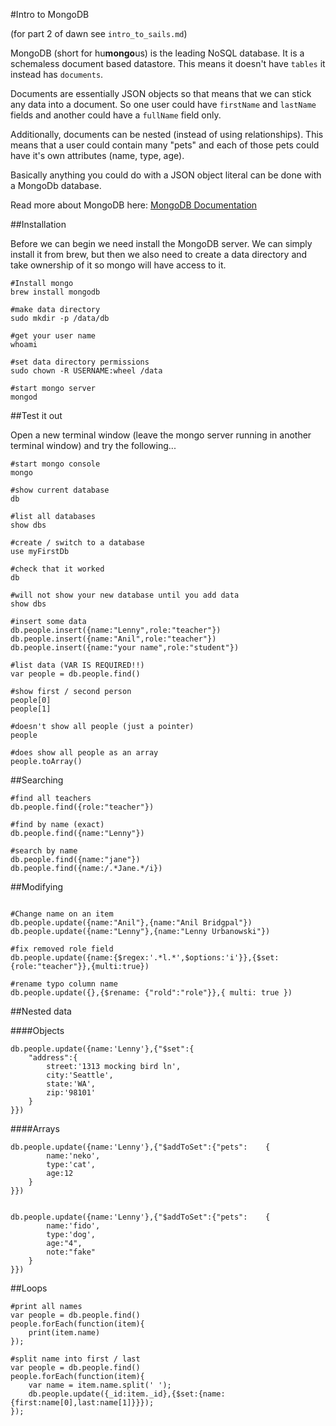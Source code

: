 #Intro to MongoDB

(for part 2 of dawn see `intro_to_sails.md`)

MongoDB (short for hu**mongo**us) is the leading NoSQL database. It is a schemaless document based datastore. This means it doesn't have `tables` it instead has `documents`.

Documents are essentially JSON objects so that means that we can stick any data into a document. So one user could have `firstName` and `lastName` fields and another could have a `fullName` field only.

Additionally, documents can be nested (instead of using relationships). This means that a user could contain many "pets" and each of those pets could have it's own attributes (name, type, age).

Basically anything you could do with a JSON object literal can be done with a MongoDb database.

Read more about MongoDB here: [MongoDB Documentation](http://docs.mongodb.org/manual/)


##Installation

Before we can begin we need install the MongoDB server. We can simply install it from brew, but then we also need to create a data directory and take ownership of it so mongo will have access to it.

```
#Install mongo
brew install mongodb

#make data directory
sudo mkdir -p /data/db

#get your user name
whoami

#set data directory permissions
sudo chown -R USERNAME:wheel /data

#start mongo server
mongod

```

##Test it out

Open a new terminal window (leave the mongo server running in another terminal window) and try the following...

```
#start mongo console
mongo

#show current database
db

#list all databases
show dbs

#create / switch to a database
use myFirstDb

#check that it worked
db

#will not show your new database until you add data
show dbs

#insert some data
db.people.insert({name:"Lenny",role:"teacher"})
db.people.insert({name:"Anil",role:"teacher"})
db.people.insert({name:"your name",role:"student"})

#list data (VAR IS REQUIRED!!)
var people = db.people.find()

#show first / second person
people[0]
people[1]

#doesn't show all people (just a pointer)
people

#does show all people as an array
people.toArray()
```

##Searching

```
#find all teachers
db.people.find({role:"teacher"})

#find by name (exact)
db.people.find({name:"Lenny"})

#search by name
db.people.find({name:"jane"})
db.people.find({name:/.*Jane.*/i})
```

##Modifying

```

#Change name on an item
db.people.update({name:"Anil"},{name:"Anil Bridgpal"})
db.people.update({name:"Lenny"},{name:"Lenny Urbanowski"})

#fix removed role field
db.people.update({name:{$regex:'.*l.*',$options:'i'}},{$set:{role:"teacher"}},{multi:true})

#rename typo column name
db.people.update({},{$rename: {"rold":"role"}},{ multi: true })
```

##Nested data


####Objects

```
db.people.update({name:'Lenny'},{"$set":{
    "address":{
        street:'1313 mocking bird ln',
        city:'Seattle',
        state:'WA',
        zip:'98101'
    }
}})
```


####Arrays

```
db.people.update({name:'Lenny'},{"$addToSet":{"pets":    {
        name:'neko',
        type:'cat',
        age:12
    }
}})


db.people.update({name:'Lenny'},{"$addToSet":{"pets":    {
        name:'fido',
        type:'dog',
        age:"4",
        note:"fake"
    }
}})

```


##Loops

```
#print all names
var people = db.people.find()
people.forEach(function(item){
    print(item.name)
});

#split name into first / last
var people = db.people.find()
people.forEach(function(item){
    var name = item.name.split(' ');
    db.people.update({_id:item._id},{$set:{name:{first:name[0],last:name[1]}}});
});

```

